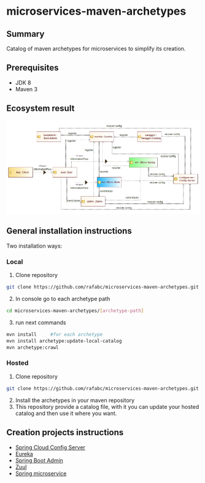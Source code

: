 microservices-maven-archetypes
======================================

Summary
-------
Catalog of maven archetypes for microservices to simplify its creation.

Prerequisites
-------------

- JDK 8
- Maven 3

Ecosystem result
-------
![Alt text](docs/archetypes.jpg?raw=true "Ecosystem")





General installation instructions
-------------
Two installation ways:

### Local

1. Clone repository
```bash
git clone https://github.com/rafabc/microservices-maven-archetypes.git
```
2. In console go to each archetype path
```bash
cd microservices-maven-archetypes/[archetype-path]
```
3. run next commands
```bash
mvn install 	#for each archetype
mvn install archetype:update-local-catalog
mvn archetype:crawl
```

### Hosted

1. Clone repository
```bash
git clone https://github.com/rafabc/microservices-maven-archetypes.git
```
2. Install the archetypes in your maven repository
3. This repository provide a catalog file, with it you can update your hosted catalog and then use it where you want.


Creation projects instructions
---
- [Spring Cloud Config Server](./archetype-config-server/)
- [Eureka](./archetype-eureka/)
- [Spring Boot Admin](./archetype-springbootadmin/)
- [Zuul](./archetype-zuul/)
- [Spring microservice](./archetype-microservice-spring/)
